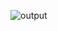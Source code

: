 ![output](https://github.com/vrishankmalviya/Bengaluru-Real-Estate-Price-Pridiction/assets/138039755/f132f377-c66e-49a3-a452-c82c0a6ebdfb)
